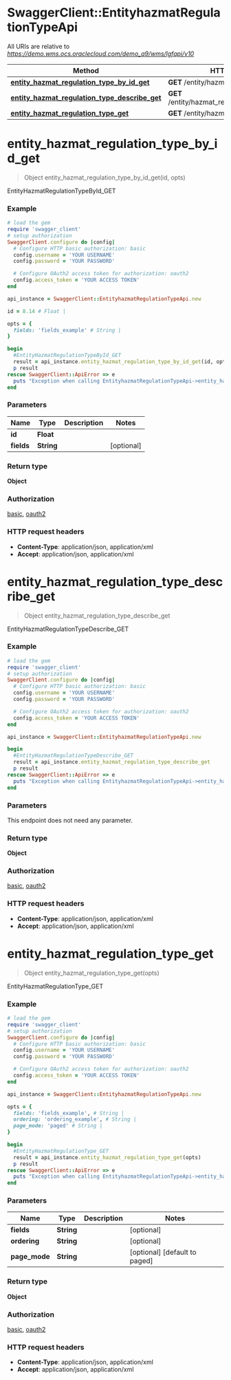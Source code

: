 # SwaggerClient::EntityhazmatRegulationTypeApi

All URIs are relative to *https://demo.wms.ocs.oraclecloud.com/demo_a9/wms/lgfapi/v10*

Method | HTTP request | Description
------------- | ------------- | -------------
[**entity_hazmat_regulation_type_by_id_get**](EntityhazmatRegulationTypeApi.md#entity_hazmat_regulation_type_by_id_get) | **GET** /entity/hazmat_regulation_type/{id} | EntityHazmatRegulationTypeById_GET
[**entity_hazmat_regulation_type_describe_get**](EntityhazmatRegulationTypeApi.md#entity_hazmat_regulation_type_describe_get) | **GET** /entity/hazmat_regulation_type/describe | EntityHazmatRegulationTypeDescribe_GET
[**entity_hazmat_regulation_type_get**](EntityhazmatRegulationTypeApi.md#entity_hazmat_regulation_type_get) | **GET** /entity/hazmat_regulation_type | EntityHazmatRegulationType_GET


# **entity_hazmat_regulation_type_by_id_get**
> Object entity_hazmat_regulation_type_by_id_get(id, opts)

EntityHazmatRegulationTypeById_GET



### Example
```ruby
# load the gem
require 'swagger_client'
# setup authorization
SwaggerClient.configure do |config|
  # Configure HTTP basic authorization: basic
  config.username = 'YOUR USERNAME'
  config.password = 'YOUR PASSWORD'

  # Configure OAuth2 access token for authorization: oauth2
  config.access_token = 'YOUR ACCESS TOKEN'
end

api_instance = SwaggerClient::EntityhazmatRegulationTypeApi.new

id = 8.14 # Float | 

opts = { 
  fields: 'fields_example' # String | 
}

begin
  #EntityHazmatRegulationTypeById_GET
  result = api_instance.entity_hazmat_regulation_type_by_id_get(id, opts)
  p result
rescue SwaggerClient::ApiError => e
  puts "Exception when calling EntityhazmatRegulationTypeApi->entity_hazmat_regulation_type_by_id_get: #{e}"
end
```

### Parameters

Name | Type | Description  | Notes
------------- | ------------- | ------------- | -------------
 **id** | **Float**|  | 
 **fields** | **String**|  | [optional] 

### Return type

**Object**

### Authorization

[basic](../README.md#basic), [oauth2](../README.md#oauth2)

### HTTP request headers

 - **Content-Type**: application/json, application/xml
 - **Accept**: application/json, application/xml



# **entity_hazmat_regulation_type_describe_get**
> Object entity_hazmat_regulation_type_describe_get

EntityHazmatRegulationTypeDescribe_GET



### Example
```ruby
# load the gem
require 'swagger_client'
# setup authorization
SwaggerClient.configure do |config|
  # Configure HTTP basic authorization: basic
  config.username = 'YOUR USERNAME'
  config.password = 'YOUR PASSWORD'

  # Configure OAuth2 access token for authorization: oauth2
  config.access_token = 'YOUR ACCESS TOKEN'
end

api_instance = SwaggerClient::EntityhazmatRegulationTypeApi.new

begin
  #EntityHazmatRegulationTypeDescribe_GET
  result = api_instance.entity_hazmat_regulation_type_describe_get
  p result
rescue SwaggerClient::ApiError => e
  puts "Exception when calling EntityhazmatRegulationTypeApi->entity_hazmat_regulation_type_describe_get: #{e}"
end
```

### Parameters
This endpoint does not need any parameter.

### Return type

**Object**

### Authorization

[basic](../README.md#basic), [oauth2](../README.md#oauth2)

### HTTP request headers

 - **Content-Type**: application/json, application/xml
 - **Accept**: application/json, application/xml



# **entity_hazmat_regulation_type_get**
> Object entity_hazmat_regulation_type_get(opts)

EntityHazmatRegulationType_GET



### Example
```ruby
# load the gem
require 'swagger_client'
# setup authorization
SwaggerClient.configure do |config|
  # Configure HTTP basic authorization: basic
  config.username = 'YOUR USERNAME'
  config.password = 'YOUR PASSWORD'

  # Configure OAuth2 access token for authorization: oauth2
  config.access_token = 'YOUR ACCESS TOKEN'
end

api_instance = SwaggerClient::EntityhazmatRegulationTypeApi.new

opts = { 
  fields: 'fields_example', # String | 
  ordering: 'ordering_example', # String | 
  page_mode: 'paged' # String | 
}

begin
  #EntityHazmatRegulationType_GET
  result = api_instance.entity_hazmat_regulation_type_get(opts)
  p result
rescue SwaggerClient::ApiError => e
  puts "Exception when calling EntityhazmatRegulationTypeApi->entity_hazmat_regulation_type_get: #{e}"
end
```

### Parameters

Name | Type | Description  | Notes
------------- | ------------- | ------------- | -------------
 **fields** | **String**|  | [optional] 
 **ordering** | **String**|  | [optional] 
 **page_mode** | **String**|  | [optional] [default to paged]

### Return type

**Object**

### Authorization

[basic](../README.md#basic), [oauth2](../README.md#oauth2)

### HTTP request headers

 - **Content-Type**: application/json, application/xml
 - **Accept**: application/json, application/xml



